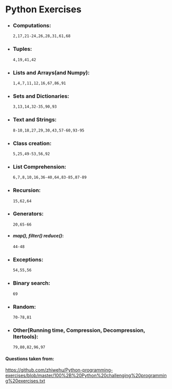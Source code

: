 # Python Exercises 

* ### Computations:
      2,17,21-24,26,28,31,61,68

* ### Tuples:
      4,19,41,42

* ### Lists and Arrays(and Numpy):
      1,4,7,11,12,16,67,86,91

* ### Sets and Dictionaries:
      3,13,14,32-35,90,93

* ### Text and Strings:
      8-10,18,27,29,30,43,57-60,93-95

* ### Class creation:
      5,25,49-53,56,92

* ### List Comprehension:
      6,7,8,10,16,36-40,64,83-85,87-89

* ### Recursion:
      15,62,64

* ### Generators:
      20,65-66

* #### _map(), filter() reduce()_:
      44-48

* ### Exceptions:
      54,55,56

* ### Binary search:
      69

* ### Random:
      70-78,81

* ### Other(Running time, Compression, Decompression, Itertools):
      79,80,82,96,97


#### Questions taken from:
https://github.com/zhiwehu/Python-programming-exercises/blob/master/100%2B%20Python%20challenging%20programming%20exercises.txt